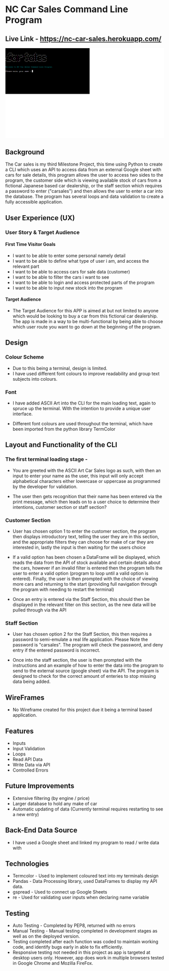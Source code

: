 # NC Car Sales Command Line Program

## Live Link - <https://nc-car-sales.herokuapp.com/>

![CLI image](assets/images/CLI.png)

## Background

The Car sales is my third Milestone Project, this time using Python to create a CLI which uses an API to access data from an external Google sheet with cars for sale details,
this program allows the user to access two sides to the program, the customer side which is viewing available stock of cars from a fictional Japanese based car dealership, or the
staff section which requires a password to enter ("carsales") and then allows the user to enter a car into the database. The program has several loops and data validation to create
a fully accessible application.

## User Experience (UX)

### User Story & Target Audience

#### First Time Visitor Goals

- I want to be able to enter some personal namely detail
- I want to be able to define what type of user i am, and access the relevant part
- I want to be able to access cars for sale data (customer)
- I want to be able to filter the cars i want to see
- I want to be able to login and access protected parts of the program
- I want to be able to input new stock into the program

#### Target Audience

- The Target Audience for this APP is aimed at but not limited to anyone which would be looking to buy a car from this fictional car dealership. The app is made in a way to be multi-functional
by being able to choose which user route you want to go down at the beginning of the program.

## Design

### Colour Scheme

- Due to this being a terminal, design is limited.
- I have used different font colours to improve readability and group text subjects into colours.

### Font

- I have added ASCII Art into the CLI for the main loading text, again to spruce up the terminal. With the intention to provide a unique user interface.

- Different font colours are used throughout the terminal, which have been imported from the python library TermColor

## Layout and Functionality of the CLI

### The first terminal loading stage -

- You are greeted with the ASCII Art Car Sales logo as such, with then an input to enter your name as the user,
this input will only accept alphabetical characters either lowercase or uppercase as programmed by the developer for validation.

- The user then gets recognition that their name has been entered via the print message, which
then leads on to a user choice to determine their intentions, customer section or staff
section?

### Customer Section

- User has chosen option 1 to enter the customer section, the program then displays introductory text, telling
the user they are in this section, and the appropriate filters they can choose for make of car they are
interested in, lastly the input is then waiting for the users choice

- If a valid option has been chosen a DataFrame will be displayed, which reads the data from the API of stock
available and certain details about the cars, however if an invalid filter is entered then the program tells the
user to enter a valid option (program to loop until a valid option is entered). Finally, the user is then prompted with the choice of viewing more cars and returning to the start (providing full navigation through the
program with needing to restart the terminal)

- Once an entry is entered via the Staff Section, this should then be displayed in the relevant filter on this
section, as the new data will be pulled through via the API

### Staff Section

- User has chosen option 2 for the Staff Section, this then requires a password to semi-emulate a real life
application. Please Note the password is "carsales". The program will check the password, and deny entry if
the entered password is incorrect.

- Once into the staff section, the user is then prompted with the instructions and an example of how to enter
the data into the program to send to the external source (google sheet) via the API. The program is designed to
check for the correct amount of enteries to stop missing data being added.

## WireFrames

- No Wireframe created for this project due it being a terminal based application.

## Features

- Inputs
- Input Validation
- Loops
- Read API Data
- Write Data via API
- Controlled Errors

## Future Improvements

- Extensive filtering (by engine / price)
- Larger database to hold any make of car
- Automatic updating of data (Currently terminal requires restarting to see a new entry)

## Back-End Data Source

- I have used a Google sheet and linked my program to read / write data with

## Technologies

- Termcolor - Used to implement coloured text into my terminals design
- Pandas - Data Processing library, used DataFrames to display my API data.
- gspread - Used to connect up Google Sheets
- re - Used for validating user inputs when declaring name variable

## Testing

- Auto Testing - Completed by PEP8, returned with no errors
- Manual Testing - Manual testing completed in development stages as well as on the deployed version.
- Testing completed after each function was coded to maintain working code, and identify bugs early in able to fix efficiently.
- Responsive testing not needed in this project as app is targeted at desktop users only. However, app does work in multiple browsers
tested in Google Chrome and Mozilla FireFox.


